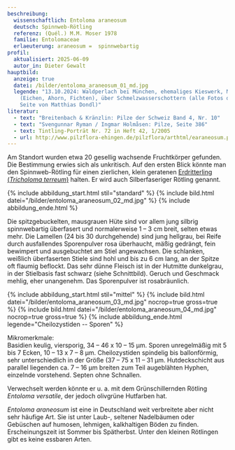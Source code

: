 ```yaml
---
beschreibung:
  wissenschaftlich: Entoloma araneosum
  deutsch: Spinnweb-Rötling
  referenz: (Quél.) M.M. Moser 1978
  familie: Entolomaceae
  erlaeuterung: araneosum =  spinnwebartig
profil:
  aktualisiert: 2025-06-09
  autor_in: Dieter Gewalt
hauptbild:
  anzeige: true
  datei: /bilder/entoloma_araneosum_01_md.jpg
  legende: "13.10.2024: Waldperlach bei München, ehemaliges Kieswerk, Mischwald
    (Eichen, Ahorn, Fichten), über Schmelzwasserschottern (alle Fotos dieser
    Seite von Matthias Dondl)"
literatur:
  - text: "Breitenbach & Kränzlin: Pilze der Schweiz Band 4, Nr. 10"
  - text: "Svengunnar Ryman / Ingmar Holmåsen: Pilze, Seite 386"
  - text: Tintling-Porträt Nr. 72 in Heft 42, 1/2005
  - url: http://www.pilzflora-ehingen.de/pilzflora/arthtml/earaneosum.php
---
```

Am Standort wurden etwa 20 gesellig wachsende Fruchtkörper gefunden. Die Bestimmung erwies sich als unkritisch. Auf den ersten Blick könnte man den Spinnweb-Rötling für einen zierlichen, klein geratenen [Erdritterling (*Tricholoma terreum*)](/pilze/tricholoma-terreum-gemeiner-erdritterling) halten. Er wird auch Silberfaseriger Rötling genannt.

{% include abbildung_start.html stil="standard" %}
{% include bild.html datei="/bilder/entoloma_araneosum_02_md.jpg" %}
{% include abbildung_ende.html %}

Die spitzgebuckelten, mausgrauen Hüte sind vor allem jung silbrig spinnwebartig überfasert und normalerweise 1 – 3 cm breit, selten etwas mehr. Die Lamellen (24 bis 30 durchgehende) sind jung hellgrau, bei Reife durch ausfallendes Sporenpulver rosa überhaucht, mäßig gedrängt, fein bewimpert und ausgebuchtet am Stiel angewachsen. Die schlanken, weißlich überfaserten Stiele sind hohl und bis zu 6 cm lang, an der Spitze oft flaumig beflockt. Das sehr dünne Fleisch ist in der Hutmitte dunkelgrau, in der Stielbasis fast schwarz (siehe Schnittbild). Geruch und Geschmack mehlig, eher unangenehm. Das Sporenpulver ist rosabräunlich.

{% include abbildung_start.html stil="mittel" %}
{% include bild.html datei="/bilder/entoloma_araneosum_03_md.jpg" nocrop=true gross=true %}
{% include bild.html datei="/bilder/entoloma_araneosum_04_md.jpg" nocrop=true gross=true %}
{% include abbildung_ende.html legende="Cheilozystiden -- Sporen" %}

Mikromerkmale:\
Basidien keulig, viersporig, 34 – 46 x 10 – 15 µm. Sporen unregelmäßig mit 5 bis 7 Ecken, 10 – 13 x 7 – 8 µm. Cheilozystiden spindelig bis ballonförmig, sehr unterschiedlich in der Größe (37 – 75 x 11 – 31 µm. Hutdeckschicht aus parallel liegenden ca. 7 – 16 µm breiten zum Teil augeblähten Hyphen, einzelnde vorstehend. Septen ohne Schnallen.

Verwechselt werden könnte er u. a. mit dem Grünschillernden Rötling *Entoloma versatile*, der jedoch olivgrüne Hutfarben hat.

*Entoloma araneosum* ist eine in Deutschland weit verbreitete aber nicht sehr häufige Art. Sie ist unter Laub-, seltener Nadelbäumen oder Gebüschen auf humosen, lehmigen, kalkhaltigen Böden zu finden. Erscheinungszeit ist Sommer bis Spätherbst. Unter den kleinen Rötlingen gibt es keine essbaren Arten.